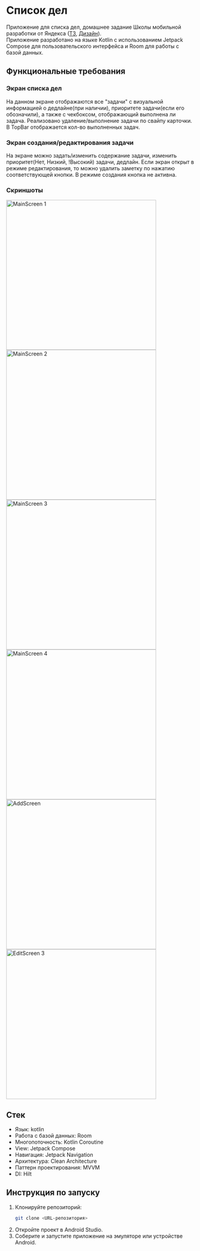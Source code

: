 # Список дел

Приложение для списка дел, домашнее задание Школы мобильной разработки от Яндекса ([ТЗ](https://disk.yandex.ru/edit/d/2v2zfJ7WLJFBZWvkjKC5-yPegnqahzm72s0qoIz-cKg6d1VqRm53ZS1fUQ), [Дизайн](https://www.figma.com/design/gugusDLUlvMczCSDXSzpTa/%E2%9C%85-%D0%A1%D0%B4%D0%B5%D0%BB%D0%B0%D1%82%D1%8C---design?node-id=51-23281&node-type=frame&t=qZuvZ5uBk7kGGHmu-0)).  
Приложение разработано на языке Kotlin с использованием Jetpack Compose для пользовательского интерфейса и Room для работы с базой данных.

## **Функциональные требования**

### Экран списка дел

На данном экране отображаются все "задачи" с визуальной информацией о дедлайне(при наличии), приоритете задачи(если его обозначили), а также с чекбоксом, отображающий выполнена ли задача. Реализовано удаление/выполнение задачи по свайпу карточки. В TopBar отображается кол-во выполненных задач.

### Экран создания/редактирования задачи

На экране можно задать/изменить содержание задачи, изменить приоритет(Нет, Низкий, !Высокий) задачи, дедлайн. Если экран открыт в режиме редактирования, то можно удалить заметку по нажатию соответствующей кнопки. В режиме создания кнопка не активна.

### Скриншоты


<img src="./screenshots/MainScreen1.jpg" alt="MainScreen 1" width="400"/>

<img src="./screenshots/MainScreen2.jpg" alt="MainScreen 2" width="400"/>

<img src="./screenshots/MainScreen3.jpg" alt="MainScreen 3" width="400"/>

<img src="./screenshots/MainScreen4.jpg" alt="MainScreen 4" width="400"/>

<img src="./screenshots/AddScreen.jpg" alt="AddScreen" width="400"/>

<img src="./screenshots/AddEditScreen3.jpg" alt="EditScreen 3" width="400"/>


## Стек
 - Язык: kotlin
 - Работа с базой данных: Room
 - Многопоточность: Kotlin Coroutine
 - View: Jetpack Compose
 - Навигация: Jetpack Navigation
 - Архитектура: Clean Architecture
 - Паттерн проектирования: MVVM
 - DI: Hilt

## **Инструкция по запуску**

1. Клонируйте репозиторий:
   ```bash
   git clone <URL-репозитория>
2. Откройте проект в Android Studio.
3. Соберите и запустите приложение на эмуляторе или устройстве Android.
